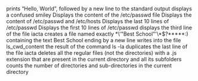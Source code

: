 prints “Hello, World”, followed by a new line to the standard output
displays a confused smiley
Displays the content of the /etc/passwd file
Displays the content of /etc/passwd and /etc/hosts
Displays the last 10 lines of /etc/passwd
Displays the first 10 lines of /etc/passwd
displays the third line of the file iacta
creates a file named exactly \*\\'"Best School"\'\\*$\?\*\*\*\*\*:) containing the text Best School ending by a new line
writes into the file ls_cwd_content the result of the command ls -la
duplicates the last line of the file iacta
deletes all the regular files (not the directories) with a .js extension that are present in the current directory and all its subfolders
counts the number of directories and sub-directories in the current directory
